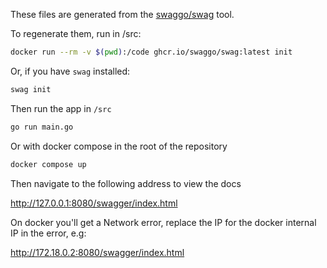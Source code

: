 These files are generated from the [swaggo/swag](https://github.com/swaggo/swag) tool.

To regenerate them, run in /src:

```bash
docker run --rm -v $(pwd):/code ghcr.io/swaggo/swag:latest init
```

Or, if you have `swag` installed:

```bash
swag init
```

Then run the app in `/src`

```bash
go run main.go
```

Or with docker compose in the root of the repository
```bash
docker compose up
```

Then navigate to the following address to view the docs

http://127.0.0.1:8080/swagger/index.html

On docker you'll get a Network error, replace the IP for the docker internal IP in the error, e.g:

http://172.18.0.2:8080/swagger/index.html